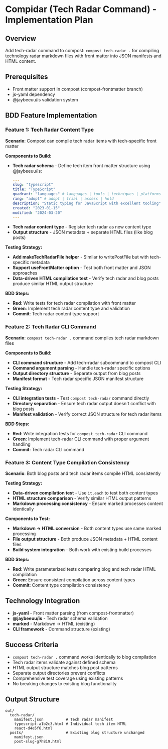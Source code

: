 # Compidar (Tech Radar Command) - Implementation Plan

## Overview

Add tech-radar command to compost: `compost tech-radar .` for compiling technology radar markdown files with front matter into JSON manifests and HTML content.

## Prerequisites

- Front matter support in compost (compost-frontmatter branch)
- js-yaml dependency
- @jaybeeuu/is validation system

## BDD Feature Implementation

### Feature 1: Tech Radar Content Type

**Scenario**: Compost can compile tech radar items with tech-specific front matter

**Components to Build:**

- **Tech radar schema** - Define tech item front matter structure using @jaybeeuu/is:
  ```yaml
  ---
  slug: "typescript"
  title: "TypeScript"
  quadrant: "languages" # languages | tools | techniques | platforms
  ring: "adopt" # adopt | trial | assess | hold
  description: "Static typing for JavaScript with excellent tooling"
  created: "2023-01-15"
  modified: "2024-03-20"
  ---
  ```
- **Tech radar content type** - Register tech radar as new content type
- **Output structure** - JSON metadata + separate HTML files (like blog posts)

**Testing Strategy:**

- **Add makeTechRadarFile helper** - Similar to writePostFile but with tech-specific metadata
- **Support useFrontMatter option** - Test both front matter and JSON approaches
- **Data-driven HTML compilation test** - Verify tech radar and blog posts produce similar HTML output structure

**BDD Steps:**

- **Red**: Write tests for tech radar compilation with front matter
- **Green**: Implement tech radar content type and validation
- **Commit**: Tech radar content type support

### Feature 2: Tech Radar CLI Command

**Scenario**: `compost tech-radar .` command compiles tech radar markdown files

**Components to Build:**

- **CLI command structure** - Add tech-radar subcommand to compost CLI
- **Command argument parsing** - Handle tech-radar specific options
- **Output directory structure** - Separate output from blog posts
- **Manifest format** - Tech radar specific JSON manifest structure

**Testing Strategy:**

- **CLI integration tests** - Test `compost tech-radar` command directly
- **Directory separation** - Ensure tech radar output doesn't conflict with blog posts
- **Manifest validation** - Verify correct JSON structure for tech radar items

**BDD Steps:**

- **Red**: Write integration tests for `compost tech-radar` CLI command
- **Green**: Implement tech-radar CLI command with proper argument handling
- **Commit**: Tech radar CLI command

### Feature 3: Content Type Compilation Consistency

**Scenario**: Both blog posts and tech radar items compile HTML consistently

**Testing Strategy:**

- **Data-driven compilation test** - Use `it.each` to test both content types
- **HTML structure comparison** - Verify similar HTML output patterns
- **Markdown processing consistency** - Ensure marked processes content identically

**Components to Test:**

- **Markdown → HTML conversion** - Both content types use same marked processing
- **File output structure** - Both produce JSON metadata + HTML content files
- **Build system integration** - Both work with existing build processes

**BDD Steps:**

- **Red**: Write parameterized tests comparing blog and tech radar HTML compilation
- **Green**: Ensure consistent compilation across content types
- **Commit**: Content type compilation consistency

## Technology Integration

- **js-yaml** - Front matter parsing (from compost-frontmatter)
- **@jaybeeuu/is** - Tech radar schema validation
- **marked** - Markdown → HTML (existing)
- **CLI framework** - Command structure (existing)

## Success Criteria

- `compost tech-radar .` command works identically to blog compilation
- Tech radar items validate against defined schema
- HTML output structure matches blog post patterns
- Separate output directories prevent conflicts
- Comprehensive test coverage using existing patterns
- No breaking changes to existing blog functionality

## Output Structure

```
out/
  tech-radar/
    manifest.json          # Tech radar manifest
    typescript-a1b2c3.html # Individual tech item HTML
    react-d4e5f6.html
  posts/                   # Existing blog structure unchanged
    manifest.json
    post-slug-g7h8i9.html
```
